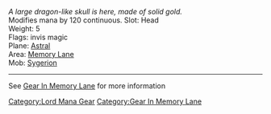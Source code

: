*A large dragon-like skull is here, made of solid gold.*  
Modifies mana by 120 continuous. Slot: Head  
Weight: 5  
Flags: invis magic  
Plane: [Astral](:Category:Astral "wikilink")  
Area: [Memory Lane](:Category:Memory_Lane "wikilink")  
Mob: [Sygerion](Sygerion "wikilink")  

------------------------------------------------------------------------

See [Gear In Memory Lane](:Category:Gear_In_Memory_Lane "wikilink") for
more information

[Category:Lord Mana Gear](Category:Lord_Mana_Gear "wikilink")
[Category:Gear In Memory Lane](Category:Gear_In_Memory_Lane "wikilink")
